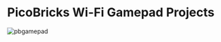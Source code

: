 # PicoBricks Wi-Fi Gamepad Projects
![pbgamepad](https://github.com/selimgayretli/PB_wifi_gamepad/assets/113355046/9addb374-49cf-4f13-ae94-3ac3352bfc8e)
